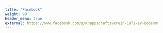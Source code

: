 ```yaml
---
title: "Facebook"
weight: 99
header_menu: true
external: https://www.facebook.com/p/Knappschaftsverein-1871-eV-Bodenmais-100063469571187/
---
```

